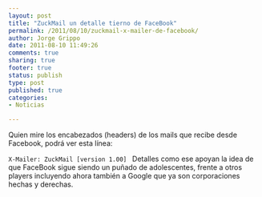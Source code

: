 ```yaml
--- 
layout: post
title: "ZuckMail un detalle tierno de FaceBook"
permalink: /2011/08/10/zuckmail-x-mailer-de-facebook/
author: Jorge Grippo
date: 2011-08-10 11:49:26
comments: true
sharing: true
footer: true
status: publish
type: post
published: true
categories: 
- Noticias

---
```

<!-- 224 -->
Quien mire los encabezados (headers) de los mails que recibe desde Facebook, podrá ver esta línea:

<code>X-Mailer: ZuckMail [version 1.00]
</code>
Detalles como ese apoyan la idea de que FaceBook sigue siendo un puñado de adolescentes, frente a otros players incluyendo ahora también a Google que ya son corporaciones hechas y derechas.

